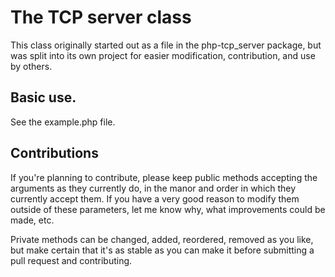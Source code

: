 # The TCP server class

This class originally started out as a file in the php-tcp_server package, but was split into its own project for easier modification, contribution, and use by others.

## Basic use.

See the example.php file.

## Contributions

If you're planning to contribute, please keep public methods accepting the arguments as they currently do, in the manor and order in which they currently accept them. If you have a very good reason to modify them outside of these parameters, let me know why, what improvements could be made, etc.

Private methods can be changed, added, reordered, removed as you like, but make certain that it's as stable as you can make it before submitting a pull request and contributing.